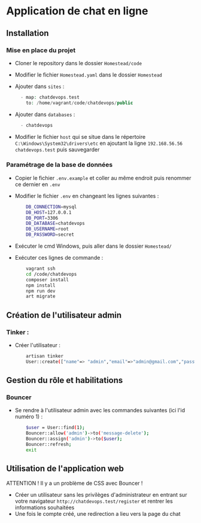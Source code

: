 # Application de chat en ligne

## Installation 

### Mise en place du projet

- Cloner le repository dans le dossier ``Homestead/code`` 
- Modifier le fichier ``Homestead.yaml`` dans le dossier ``Homestead``
- Ajouter dans ``sites`` :

    ```php
      - map: chatdevops.test
        to: /home/vagrant/code/chatdevops/public
    ```

- Ajouter dans ``databases`` :

    ```php
      - chatdevops
    ```

- Modifier le fichier ``host`` qui se situe dans le répertoire ``C:\Windows\System32\drivers\etc`` en ajoutant la ligne ``192.168.56.56 chatdevops.test`` puis sauvegarder


### Paramétrage de la base de données

- Copier le fichier ``.env.example`` et coller au même endroit puis renommer ce dernier en ``.env``
- Modifier le fichier ``.env`` en changeant les lignes suivantes : 

    ```bash
        DB_CONNECTION=mysql
        DB_HOST=127.0.0.1
        DB_PORT=3306
        DB_DATABASE=chatdevops
        DB_USERNAME=root
        DB_PASSWORD=secret
    ```

- Exécuter le cmd Windows, puis aller dans le dossier ``Homestead/`` 
- Exécuter ces lignes de commande :

    ```bash
        vagrant ssh
        cd /code/chatdevops
        composer install
        npm install
        npm run dev
        art migrate
    ```

## Création de l'utilisateur admin

### Tinker : 

- Créer l'utilisateur :

    ```bash
        artisan tinker
        User::create(["name"=> "admin","email"=>"admin@gmail.com","password"=>bcrypt("JppJaiP@rachute123")]);
    ```

## Gestion du rôle et habilitations

### Bouncer

- Se rendre à l'utilisateur admin avec les commandes suivantes (ici l'id numéro 1) :

    ```bash
        $user = User::find(1);
        Bouncer::allow('admin')->to('message-delete');
        Bouncer::assign('admin')->to($user);
        Bouncer::refresh;
        exit
    ```

## Utilisation de l'application web

ATTENTION ! Il y a un problème de CSS avec Bouncer !

- Créer un utilisateur sans les privilèges d'administrateur en entrant sur votre navigateur ``http://chatdevops.test/register`` et rentrer les informations souhaitées
- Une fois le compte créé, une redirection a lieu vers la page du chat

